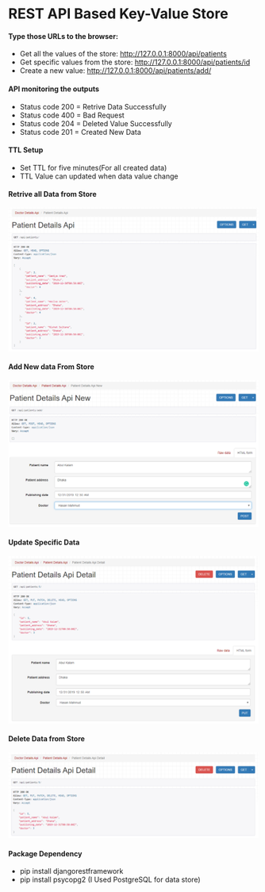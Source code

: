 # REST API Based Key-Value Store

#### Type those URLs to the browser:
* Get all the values of the store: http://127.0.0.1:8000/api/patients
* Get specific values from the store: http://127.0.0.1:8000/api/patients/id
* Create a new value: http://127.0.0.1:8000/api/patients/add/

#### API monitoring the outputs
* Status code 200 = Retrive Data Successfully 
* Status code 400 = Bad Request
* Status code 204 = Deleted Value Successfully 
* Status code 201 = Created New Data
#### TTL Setup
* Set TTL for five minutes(For all created data)
* TTL Value can updated when data value change
#### Retrive all Data from Store
![All Data](https://github.com/CodeMechanix/Assignment/blob/master/Workflow-Image/All-Store-Value.PNG)

#### Add New data From Store 
![Add New Data](https://github.com/CodeMechanix/Assignment/blob/master/Workflow-Image/Add-New-Data.PNG)

#### Update Specific Data
![update Data](https://github.com/CodeMechanix/Assignment/blob/master/Workflow-Image/Specific-Data-Update.PNG)

#### Delete Data from Store
![Delete Data](https://github.com/CodeMechanix/Assignment/blob/master/Workflow-Image/Delete-Data.PNG)

#### Package Dependency
* pip install djangorestframework
* pip install psycopg2 (I Used PostgreSQL for data store)




